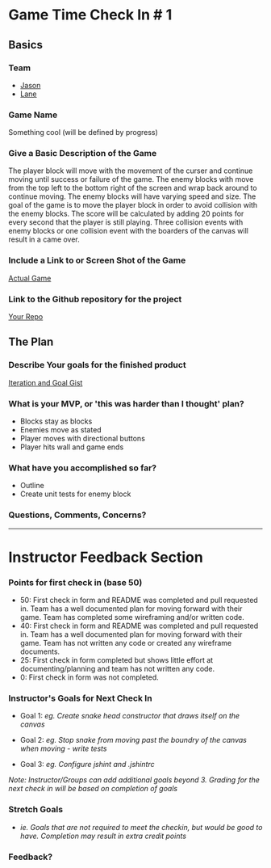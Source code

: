# Game Time Check In # 1

## Basics

### Team

- [Jason](https://github.com/Automatic365)
- [Lane](https://github.com/Laner12)

### Game Name

Something cool (will be defined by progress)

### Give a Basic Description of the Game

The player block will move with the movement of the curser and continue moving until success or failure of the game. The enemy blocks with move from the top left to the bottom right of the screen and wrap back around to continue moving. The enemy blocks will have varying speed and size. The goal of the game is to move the player block in order to avoid collision with the enemy blocks. The score will be calculated by adding 20 points for every second that the player is still playing. Three collision events with enemy blocks or one collision event with the boarders of the canvas will result in a came over.

### Include a Link to or Screen Shot of the Game

[Actual Game](http://i.imgur.com/olNwvIA.png)

### Link to the Github repository for the project
[Your Repo](https://github.com/Automatic365/gametime)

## The Plan

### Describe Your goals for the finished product

[Iteration and Goal Gist](https://gist.github.com/Laner12/560f575fed3b926af2af973c1f3bfbbb)

### What is your MVP, or 'this was harder than I thought' plan?

- Blocks stay as blocks
- Enemies move as stated
- Player moves with directional buttons
- Player hits wall and game ends

### What have you accomplished so far?

- Outline
- Create unit tests for enemy block

### Questions, Comments, Concerns?

-----

# Instructor Feedback Section

### Points for first check in (base 50)

* 50: First check in form and README was completed and pull requested in. Team has a well documented plan for moving forward with their game. Team has completed some wireframing and/or written code.
* 40: First check in form and README was completed and pull requested in. Team has a well documented plan for moving forward with their game. Team has not written any code or created any wireframe documents.
* 25: First check in form completed but shows little effort at documenting/planning and team has not written any code.
* 0: First check in form was not completed.

### Instructor's Goals for Next Check In

* Goal 1: _eg. Create snake head constructor that draws itself on the canvas_

* Goal 2: _eg. Stop snake from moving past the boundry of the canvas when moving - write tests_

* Goal 3: _eg. Configure jshint and .jshintrc_

_Note: Instructor/Groups can add additional goals beyond 3. Grading for the next check in will be based on completion of goals_

### Stretch Goals

* _ie. Goals that are not required to meet the checkin, but would be good to have. Completion may result in extra credit points_

### Feedback?
